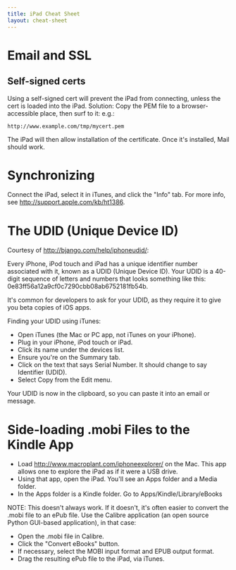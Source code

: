 ```yaml
---
title: iPad Cheat Sheet
layout: cheat-sheet
---
```


# Email and SSL

## Self-signed certs

Using a self-signed cert will prevent the iPad from connecting, unless
the cert is loaded into the iPad. Solution: Copy the PEM file to a
browser-accessible place, then surf to it: e.g.:

    http://www.example.com/tmp/mycert.pem

The iPad will then allow installation of the certificate. Once it's installed,
Mail should work.

# Synchronizing

Connect the iPad, select it in iTunes, and click the "Info" tab. For more
info, see <http://support.apple.com/kb/ht1386>.

# The UDID (Unique Device ID)

Courtesy of <http://bjango.com/help/iphoneudid/>:

Every iPhone, iPod touch and iPad has a unique identifier number
associated with it, known as a UDID (Unique Device ID). Your UDID
is a 40-digit sequence of letters and numbers that looks something like this:
0e83ff56a12a9cf0c7290cbb08ab6752181fb54b.

It's common for developers to ask for your UDID, as they require it to
give you beta copies of iOS apps.

Finding your UDID using iTunes:

* Open iTunes (the Mac or PC app, not iTunes on your iPhone).
* Plug in your iPhone, iPod touch or iPad.
* Click its name under the devices list.
* Ensure you're on the Summary tab.
* Click on the text that says Serial Number. It should change to say
  Identifier (UDID).
* Select Copy from the Edit menu.

Your UDID is now in the clipboard, so you can paste it into an email or message.

# Side-loading .mobi Files to the Kindle App

* Load <http://www.macroplant.com/iphoneexplorer/> on the Mac. This app
  allows one to explore the iPad as if it were a USB drive.
* Using that app, open the iPad. You'll see an Apps folder and a Media
  folder.
* In the Apps folder is a Kindle folder. Go to Apps/Kindle/Library/eBooks

NOTE: This doesn't always work. If it doesn't, it's often easier to convert
the .mobi file to an ePub file. Use the Calibre application (an open source
Python GUI-based application), in that case:

* Open the .mobi file in Calibre.
* Click the "Convert eBooks" button.
* If necessary, select the MOBI input format and EPUB output format.
* Drag the resulting ePub file to the iPad, via iTunes.
